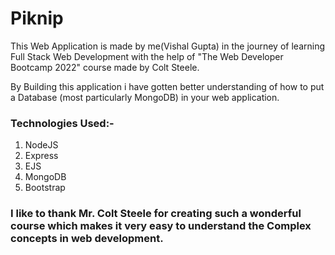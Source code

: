 # Piknip

This Web Application is made by me(Vishal Gupta) in the journey of learning Full Stack Web Development with the help of "The Web Developer Bootcamp 2022" course
made by Colt Steele.

By Building this application i have gotten better understanding of how to put a Database (most particularly MongoDB) in your web application.

### Technologies Used:-

1. NodeJS
2. Express
3. EJS
4. MongoDB 
5. Bootstrap

### I like to thank Mr. Colt Steele for creating such a wonderful course which makes it very easy to understand the Complex concepts in web development.

